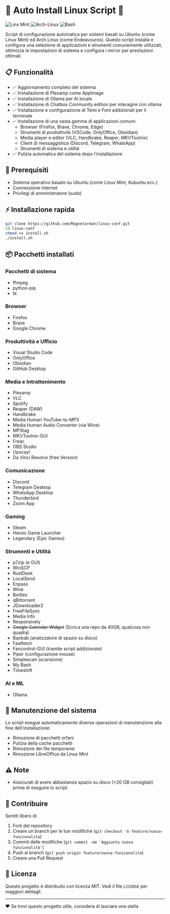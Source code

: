# 🤖 Auto Install Linux Script 🤖

![Linx Mint](https://img.shields.io/badge/Linux_Mint-92B662?style=for-the-badge&logo=linux-mint&logoColor=white)
![Arch-Linux](https://img.shields.io/badge/Arch_linux-1793d1?style=for-the-badge&logo=Arch-linux&logoColor=white)
![Bash](https://img.shields.io/badge/Bash-2b2b2b?style=for-the-badge&logo=gnu-bash&logoColor=white)

Script di configurazione automatica per sistemi basati su Ubuntu (come Linux Mint) ed Arch Linux (come Endeavouros). Questo script installa e configura una selezione di applicazioni e strumenti comunemente utilizzati, ottimizza le impostazioni di sistema e configura i mirror per prestazioni ottimali.

## 📋 Funzionalità

- ✅ Aggiornamento completo del sistema
- ✅ Installazione di Plexamp come AppImage
- ✅ Installazione di Ollama per AI locale
- ✅ Installazione di Chatbox Community edition per interagire con ollama
- ✅ Installazione e configurazione di Temi e Font addizionali per il terminale
- ✅ Installazione di una vasta gamma di applicazioni comuni:
  - Browser (Firefox, Brave, Chrome, Edge)
  - Strumenti di produttività (VSCode, OnlyOffice, Obsidian)
  - Media player e editor (VLC, Handbrake, Reaper, MKVToolnix)
  - Client di messaggistica (Discord, Telegram, WhatsApp)
  - Strumenti di sistema e utilità
- ✅ Pulizia automatica del sistema dopo l'installazione

## 🔧 Prerequisiti

- Sistema operativo basato su Ubuntu (come Linux Mint, Kubuntu ecc.)
- Connessione internet
- Privilegi di amministratore (sudo)

## ⚡ Installazione rapida

```bash
git clone https://github.com/Magnetarman/linux-conf.git
cd linux-conf
chmod +x install.sh
./install.sh
```

## 📦 Pacchetti installati

### Pacchetti di sistema

- ffmpeg
- python-pip
- tk

### Browser

- Firefox
- Brave
- Google Chrome

### Produttività e Ufficio

- Visual Studio Code
- OnlyOffice
- Obsidian
- GitHub Desktop

### Media e Intrattenimento

- Plexamp
- VLC
- Spotify
- Reaper (DAW)
- Handbrake
- Media Human YouTube-to-MP3
- Media Human Audio Converter (via Wine)
- MP3tag
- MKVToolnix-GUI
- Freac
- OBS Studio
- Upscayl
- Da Vinci Resolve (free Version)

### Comunicazione

- Discord
- Telegram Desktop
- WhatsApp Desktop
- Thunderbird
- Zoom App

### Gaming

- Steam
- Heroic Game Launcher
- Legendary (Epic Games)

### Strumenti e Utilità

- p7zip (e GUI)
- WinSCP
- RustDesk
- LocalSend
- Enpass
- Wine
- Bottles
- qBittorrent
- JDownloader2
- FreeFileSync
- Media Info
- Responsively
- <del>Google Calendar Widget</del> (Scrica una repo da 40GB, qualcosa non quadra)
- Baobab (analizzatore di spazio su disco)
- Fastfetch
- Fancontrol-GUI (tramite script addizionale)
- Piper (configurazione mouse)
- Simplescan (scansione)
- My Bash
- Timeshift

### AI e ML

- Ollama

## 🔄 Manutenzione del sistema

Lo script esegue automaticamente diverse operazioni di manutenzione alla fine dell'installazione:

- Rimozione di pacchetti orfani
- Pulizia della cache pacchetti
- Rimozione dei file temporanei
- Rimozione LibreOffice da Linux Mint

## ⚠️ Note

- Assicurati di avere abbastanza spazio su disco (>20 GB consigliati) prima di eseguire lo script.

## 🤝 Contribuire

Sentiti libero di:

1. Fork del repository
2. Creare un branch per le tue modifiche (`git checkout -b feature/nuova-funzionalita`)
3. Commit delle modifiche (`git commit -am 'Aggiunta nuova funzionalità'`)
4. Push al branch (`git push origin feature/nuova-funzionalita`)
5. Creare una Pull Request

## 📜 Licenza

Questo progetto è distribuito con licenza MIT. Vedi il file `LICENSE` per maggiori dettagli.

---

❤️ Se trovi questo progetto utile, considera di lasciare una stella
